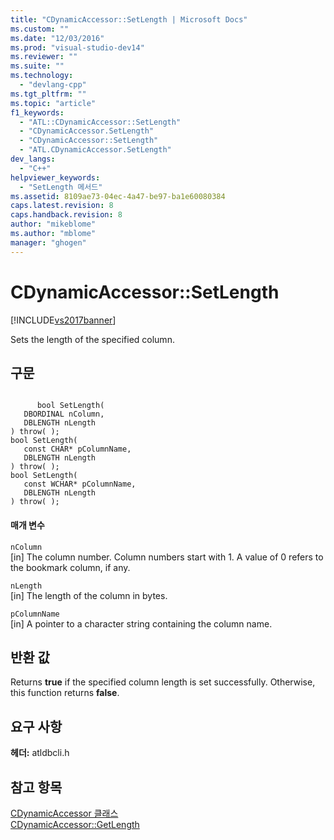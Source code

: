 ```yaml
---
title: "CDynamicAccessor::SetLength | Microsoft Docs"
ms.custom: ""
ms.date: "12/03/2016"
ms.prod: "visual-studio-dev14"
ms.reviewer: ""
ms.suite: ""
ms.technology: 
  - "devlang-cpp"
ms.tgt_pltfrm: ""
ms.topic: "article"
f1_keywords: 
  - "ATL::CDynamicAccessor::SetLength"
  - "CDynamicAccessor.SetLength"
  - "CDynamicAccessor::SetLength"
  - "ATL.CDynamicAccessor.SetLength"
dev_langs: 
  - "C++"
helpviewer_keywords: 
  - "SetLength 메서드"
ms.assetid: 8109ae73-04ec-4a47-be97-ba1e60080384
caps.latest.revision: 8
caps.handback.revision: 8
author: "mikeblome"
ms.author: "mblome"
manager: "ghogen"
---
```

# CDynamicAccessor::SetLength
[!INCLUDE[vs2017banner](../../assembler/inline/includes/vs2017banner.md)]

Sets the length of the specified column.  
  
## 구문  
  
```  
  
      bool SetLength(   
   DBORDINAL nColumn,   
   DBLENGTH nLength    
) throw( );  
bool SetLength(   
   const CHAR* pColumnName,   
   DBLENGTH nLength    
) throw( );  
bool SetLength(   
   const WCHAR* pColumnName,   
   DBLENGTH nLength    
) throw( );  
```  
  
#### 매개 변수  
 `nColumn`  
 \[in\] The column number.  Column numbers start with 1.  A value of 0 refers to the bookmark column, if any.  
  
 `nLength`  
 \[in\] The length of the column in bytes.  
  
 `pColumnName`  
 \[in\] A pointer to a character string containing the column name.  
  
## 반환 값  
 Returns **true** if the specified column length is set successfully.  Otherwise, this function returns **false**.  
  
## 요구 사항  
 **헤더:** atldbcli.h  
  
## 참고 항목  
 [CDynamicAccessor 클래스](../../data/oledb/cdynamicaccessor-class.md)   
 [CDynamicAccessor::GetLength](../../data/oledb/cdynamicaccessor-getlength.md)